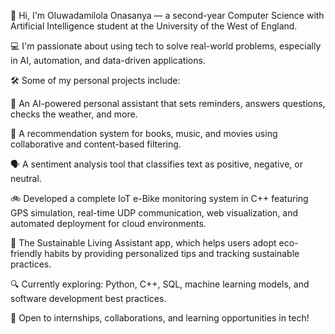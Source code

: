 👋 Hi, I'm Oluwadamilola Onasanya — a second-year Computer Science with Artificial Intelligence student at the University of the West of England.

💻 I'm passionate about using tech to solve real-world problems, especially in AI, automation, and data-driven applications.

🛠️ Some of my personal projects include:

🧠 An AI-powered personal assistant that sets reminders, answers questions, checks the weather, and more.

🎵 A recommendation system for books, music, and movies using collaborative and content-based filtering.

🗣️ A sentiment analysis tool that classifies text as positive, negative, or neutral.

🚲 Developed a complete IoT e-Bike monitoring system in C++ featuring GPS simulation, real-time UDP communication, web visualization, and automated deployment for cloud environments.

🌱 The Sustainable Living Assistant app, which helps users adopt eco-friendly habits by providing personalized tips and tracking sustainable practices.

🔍 Currently exploring: Python, C++, SQL, machine learning models, and software development best practices.

🚀 Open to internships, collaborations, and learning opportunities in tech!
